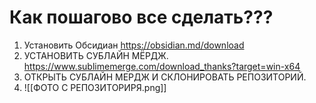 # Как пошагово все сделать???
1. Установить Обсидиан https://obsidian.md/download
2. УСТАНОВИТЬ СУБЛАЙН МЁРДЖ. https://www.sublimemerge.com/download_thanks?target=win-x64
3. ОТКРЫТЬ СУБЛАЙН МЕРДЖ И СКЛОНИРОВАТЬ РЕПОЗИТОРИЙ.
4. ![[ФОТО С РЕПОЗИТОРИРЯ.png]]